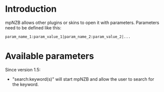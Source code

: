 # Introduction #

mpNZB allows other plugins or skins to open it with parameters.
Parameters need to be defined like this:

```
param_name_1:param_value_1|param_name_2:param_value_2|...
```


# Available parameters #

Since version 1.5:
  * "search:keyword(s)" will start mpNZB and allow the user to search for the keyword.